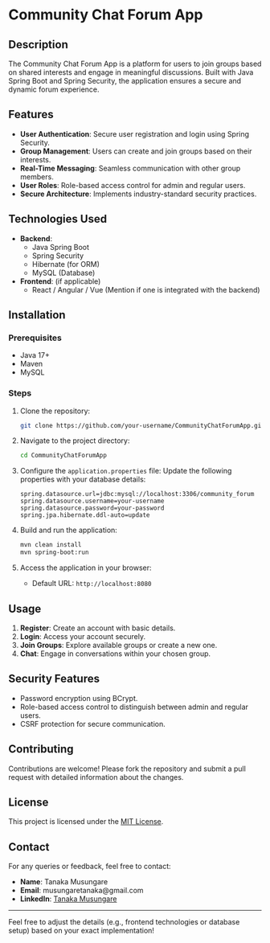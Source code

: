 # Community Chat Forum App

## Description

The Community Chat Forum App is a platform for users to join groups based on shared interests and engage in meaningful discussions. Built with Java Spring Boot and Spring Security, the application ensures a secure and dynamic forum experience.

## Features

- **User Authentication**: Secure user registration and login using Spring Security.
- **Group Management**: Users can create and join groups based on their interests.
- **Real-Time Messaging**: Seamless communication with other group members.
- **User Roles**: Role-based access control for admin and regular users.
- **Secure Architecture**: Implements industry-standard security practices.

## Technologies Used

- **Backend**:
  - Java Spring Boot
  - Spring Security
  - Hibernate (for ORM)
  - MySQL (Database)
- **Frontend**: (if applicable)
  - React / Angular / Vue (Mention if one is integrated with the backend)

## Installation

### Prerequisites

- Java 17+
- Maven
- MySQL

### Steps

1. Clone the repository:

   ```bash
   git clone https://github.com/your-username/CommunityChatForumApp.git
   ```

2. Navigate to the project directory:

   ```bash
   cd CommunityChatForumApp
   ```

3. Configure the `application.properties` file:
   Update the following properties with your database details:

   ```properties
   spring.datasource.url=jdbc:mysql://localhost:3306/community_forum
   spring.datasource.username=your-username
   spring.datasource.password=your-password
   spring.jpa.hibernate.ddl-auto=update
   ```

4. Build and run the application:

   ```bash
   mvn clean install
   mvn spring-boot:run
   ```

5. Access the application in your browser:

   - Default URL: `http://localhost:8080`

## Usage

1. **Register**: Create an account with basic details.
2. **Login**: Access your account securely.
3. **Join Groups**: Explore available groups or create a new one.
4. **Chat**: Engage in conversations within your chosen group.

## Security Features

- Password encryption using BCrypt.
- Role-based access control to distinguish between admin and regular users.
- CSRF protection for secure communication.

## Contributing

Contributions are welcome! Please fork the repository and submit a pull request with detailed information about the changes.

## License

This project is licensed under the [MIT License](LICENSE).

## Contact

For any queries or feedback, feel free to contact:

- **Name**: Tanaka Musungare
- **Email**: musungaretanaka\@gmail.com
- **LinkedIn**: [Tanaka Musungare](https://www.linkedin.com/in/tanaka-musungare)

---

Feel free to adjust the details (e.g., frontend technologies or database setup) based on your exact implementation!

